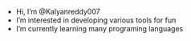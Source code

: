 -  Hi, I’m @Kalyanreddy007
-  I’m interested in developing various tools for fun
- I’m currently learning many programing languages


